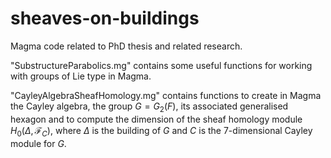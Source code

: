 # sheaves-on-buildings
Magma code related to PhD thesis and related research.

"SubstructureParabolics.mg" contains some useful functions for working with groups of Lie type in Magma.

"CayleyAlgebraSheafHomology.mg" contains functions to create in Magma the Cayley algebra, the group $G=G_2(F)$, its associated generalised hexagon and to compute the dimension of the sheaf homology module $H_0(\Delta,\mathscr{F}_{C})$, where $\Delta$ is the building of $G$ and $C$ is the 7-dimensional Cayley module for $G$.
